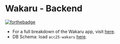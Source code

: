 # Wakaru - Backend

[![forthebadge](http://forthebadge.com/images/badges/built-with-science.svg)](http://forthebadge.com)

+ For a full breakdown of the Wakaru app, visit [here](https://github.com/ACC25/wakaru).
+ DB Schema: load `acc25-wakaru` [here](http://ondras.zarovi.cz/sql/demo/).
